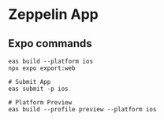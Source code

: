 # Zeppelin App

## Expo commands

```
eas build --platform ios
npx expo export:web

# Submit App
eas submit -p ios

# Platform Preview
eas build --profile preview --platform ios
```